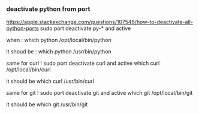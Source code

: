 ### deactivate python from port
https://apple.stackexchange.com/questions/107546/how-to-deactivate-all-python-ports
sudo port deactivate py-* and active 

when : 
which python
/opt/local/bin/python


it shoud be : 
which python
/usr/bin/python


same for curl !
sudo port deactivate curl and active
which curl
/opt/local/bin/curl

it should be
which curl
/usr/bin/curl




same for git !
sudo port deactivate git and active
which git
/opt/local/bin/git

it should be
which git
/usr/bin/git
